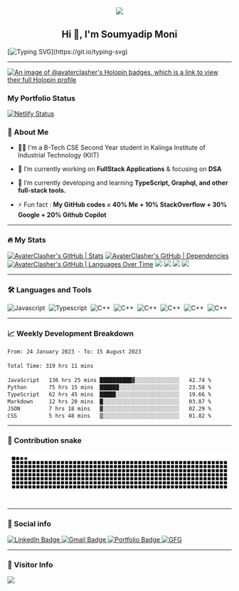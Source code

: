 <div id="header" align="center">
  <img src=https://media.giphy.com/media/du3J3cXyzhj75IOgvA/giphy.gif width="200"/>
</div>

<h2 align="center">Hi 👋, I'm Soumyadip Moni</h2>

[![Typing SVG](https://readme-typing-svg.herokuapp.com?duration=10000&center=true&vCenter=true&width=800&height=30&lines=Hello+this+is+Soumyadip+Moni+Welcome+to+my+Github+page.)](https://git.io/typing-svg)

---

[![An image of @avaterclasher's Holopin badges, which is a link to view their full Holopin profile](https://holopin.me/avaterclasher)](https://holopin.io/@avaterclasher)


### My Portfolio Status

  [![Netlify Status](https://api.netlify.com/api/v1/badges/004a42e2-d3ce-4f79-b62e-b6fe3789b72e/deploy-status)](https://app.netlify.com/sites/soumyadipmoni/deploys)

  
### 👦 About Me

- 👨‍💻 I'm a B-Tech CSE Second Year student in Kalinga Institute of Industrial Technology (KIIT)

- 🔭 I’m currently working on **FullStack Applications** & focusing on **DSA**

- 🌱 I’m currently developing and learning **TypeScript, Graphql, and other full-stack tools.**

- ⚡ Fun fact : **My GitHub codes = 40% Me + 10% StackOverflow + 30% Google + 20% Github Copilot**

---

### 🔥 My Stats

[![AvaterClasher's GitHub | Stats](https://stats.quine.sh/AvaterClasher/github?theme=dark)](https://quine.sh?utm_source=widgets&utm_campaign=AvaterClasher)
[![AvaterClasher's GitHub | Dependencies](https://stats.quine.sh/AvaterClasher/dependencies?theme=dark)](https://quine.sh?utm_source=widgets&utm_campaign=AvaterClasher)
[![AvaterClasher's GitHub | Languages Over Time](https://stats.quine.sh/AvaterClasher/languages-over-time?theme=dark)](https://quine.sh?utm_source=widgets&utm_campaign=AvaterClasher)
<img width="400" src="https://github-readme-stats.vercel.app/api?username=AvaterClasher&count_private=true&show_icons=true&theme=react" /> <img width="425" src="https://streak-stats.demolab.com/?user=AvaterClasher&theme=react" />
<img width="830" src="https://github-readme-activity-graph.vercel.app/graph?username=AvaterClasher&bg_color=21232a&color=a8eeff&line=61dafb&point=f0fcff&area=true&hide_border=false" />
<a href="https://github.com/anuraghazra/github-readme-stats">
  <img height=200 src="https://github-readme-stats.vercel.app/api/top-langs/?username=AvaterClasher&layout=compact&langs_count=10&theme=react" />
</a>
<!--![Wakatime stats](https://github-readme-stats.vercel.app/api/wakatime?username=AvaterClasher&theme=react) -->
<!-- ![Top Langs](https://github-readme-stats.vercel.app/api/top-langs/?username=getlost01&layout=compact&langs_count=10&theme=react) -->
<!-- ![Wakatime stats](https://github-readme-stats.vercel.app/api/wakatime?username=getlost01&theme=react) -->

---

<!-- ### ⚙️ My Projects

#### Full-Stack Projects :

- [Intelli-Kanban](https://github.com/getlost01/Intelli-Kanban)
- [Web Tools](https://github.com/getlost01/web-tools-gl01)
- [Blogging Web APIs](https://github.com/getlost01/Postgre-APIs-App)
- [Inventory App](https://github.com/getlost01/InventoryAppFrontend)
- [UIET Connect](https://github.com/getlost01/UietConnect)
- [Meal Planner](https://github.com/getlost01/meal-planner-API)
- [Voting Management System](https://github.com/getlost01/VotingManagmentSystem)
- [ABitShort](https://github.com/getlost01/linkshortner)
- [File Share App](https://github.com/getlost01/dlink-share)

#### Web Store Extensions

- [Color Tools and Dropper](https://github.com/getlost01/color-picker-updated)
- [Site Saver](https://github.com/getlost01/site-saver)
- [CP Calendar](https://github.com/getlost01/cp-contest-calender)

#### Frontend Projects :

- [Country Search](https://github.com/getlost01/country-search)
- [Portfolio Site](https://github.com/getlost01/portfolio.github.io)
- [Quiz App Templates](https://github.com/getlost01/quiz-template)

#### GitBook

- [GFG-POTD](https://gl01.gitbook.io/gfg-editorials)

<a href="https://github.com/getlost01/getlost01/tree/main/projects"><kbd> <br> Veiw all of my projects <br> </kbd></a>

---

-->

### :hammer_and_wrench: Languages and Tools

<div>
  <img src="https://cdn.jsdelivr.net/gh/devicons/devicon/icons/javascript/javascript-original.svg" alt="Javascript" width="40" height="40"/>&nbsp;
  <img src="https://cdn.jsdelivr.net/gh/devicons/devicon/icons/typescript/typescript-original.svg" alt="Typescript" width="40" height="40"/>&nbsp;
  <img src="https://cdn.jsdelivr.net/gh/devicons/devicon/icons/cplusplus/cplusplus-original.svg" alt="C++" width="40" height="40"/>&nbsp;
  <img src="https://cdn.jsdelivr.net/gh/devicons/devicon/icons/c/c-original.svg" alt="C++" width="40" height="40"/>&nbsp;
  <img src="https://cdn.jsdelivr.net/gh/devicons/devicon/icons/nextjs/nextjs-original.svg" alt="C++" width="40" height="40"/>&nbsp;
  <img src="https://cdn.jsdelivr.net/gh/devicons/devicon/icons/react/react-original.svg" alt="C++" width="40" height="40"/>&nbsp;
  <img src="https://cdn.jsdelivr.net/gh/devicons/devicon/icons/go/go-original.svg" alt="C++" width="40" height="40"/>&nbsp;
  <img src="https://cdn.jsdelivr.net/gh/devicons/devicon/icons/rust/rust-original.svg" alt="C++" width="40" height="40"/>&nbsp;
</div>

---

### 📈 Weekly Development Breakdown

<!--START_SECTION:waka-simple-->

```text
From: 24 January 2023 - To: 15 August 2023

Total Time: 319 hrs 11 mins

JavaScript   136 hrs 25 mins ██████████▓░░░░░░░░░░░░░░   42.74 %
Python       75 hrs 15 mins  ██████░░░░░░░░░░░░░░░░░░░   23.58 %
TypeScript   62 hrs 45 mins  █████░░░░░░░░░░░░░░░░░░░░   19.66 %
Markdown     12 hrs 20 mins  █░░░░░░░░░░░░░░░░░░░░░░░░   03.87 %
JSON         7 hrs 18 mins   ▓░░░░░░░░░░░░░░░░░░░░░░░░   02.29 %
CSS          5 hrs 48 mins   ▒░░░░░░░░░░░░░░░░░░░░░░░░   01.82 %
```

<!--END_SECTION:waka-simple-->

---

### 🐍 Contribution snake

![Snake animation](https://github.com/AvaterClasher/AvaterClasher/blob/output/github-contribution-grid-snake-dark.svg)

---

### 🔗 Social info

<div id="badges">
    <a href="https://www.linkedin.com/in/soumyadip-moni-139105254/">
    <img src="https://img.shields.io/badge/LinkedIn-blue?style=for-the-badge&logo=linkedin&logoColor=white" alt="LinkedIn Badge"/>
    </a>
    <a href="https://mail.google.com/mail/u/0/?fs=1&tf=cm&to=avater.clasher47@gmail.com">
    <img src="https://img.shields.io/badge/Gmail-D14836?style=for-the-badge&logo=gmail&logoColor=white" alt="Gmail Badge"/>
    </a>
    <a href="https://soumyadipmoni.netlify.app/">
    <img src="https://img.shields.io/badge/Portfolio-dda703?style=for-the-badge&logo=About.me&logoColor=white" alt="Portfolio Badge"/>
    </a>
    <a href="https://gl01.gitbook.io/gfg-editorials">
    <img src="https://img.shields.io/badge/GeeksforGeeks-gray?style=for-the-badge&logo=geeksforgeeks&logoColor=35914c" alt="GFG"/>
    </a>
</div>

---

### 👀 Visitor Info

<img src="https://u8views.com/api/v1/github/profiles/116944847/views/day-week-month-total-count.svg">
